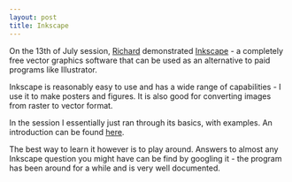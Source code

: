 ```yaml
---
layout: post
title: Inkscape
---
```


On the 13th of July session, [Richard](https://github.com/rpdearden) demonstrated [Inkscape](https://inkscape.org/en/) - a completely free vector graphics software that can be used as an alternative to paid programs like Illustrator.

Inkscape is reasonably easy to use and has a wide range of capabilities - I use it to make posters and figures.  It is also good for converting images from raster to vector format.

In the session I essentially just ran through its basics, with examples.  An introduction can be found [here](https://github.com/rpdearden/Miscellany/blob/master/How-to/Inkscape.md).

The best way to learn it however is to play around. Answers to almost any Inkscape question you might have can be find by googling it - the program has been around for a while and is very well documented.

